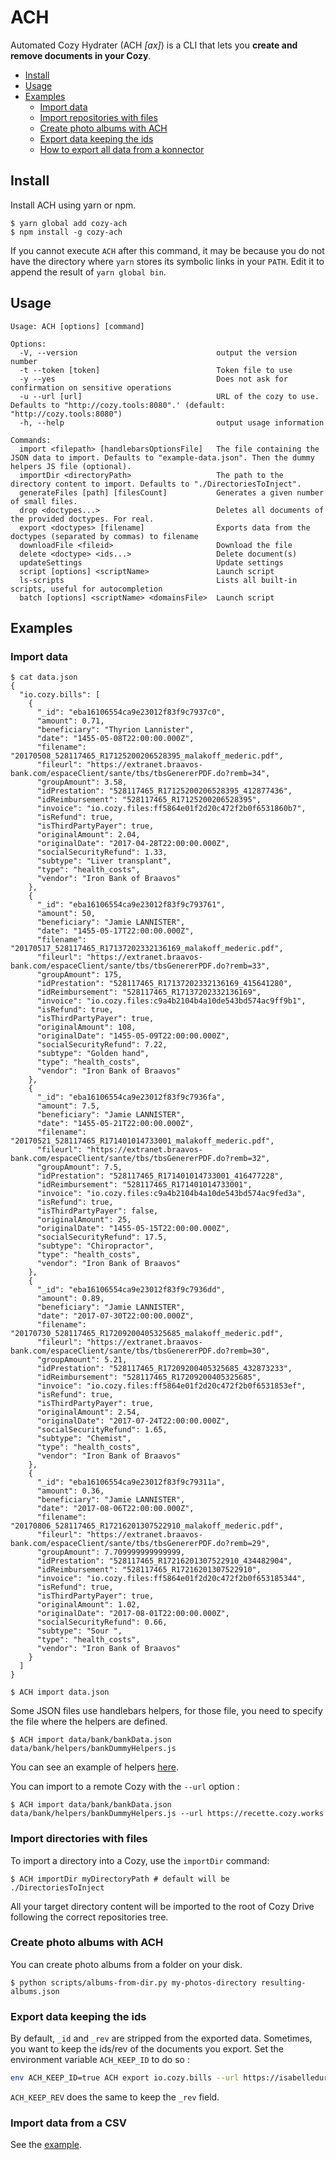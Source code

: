 # ACH

Automated Cozy Hydrater (ACH *[ax]*) is a CLI that lets you **create and remove documents in your Cozy**.

+ [Install](#install)
+ [Usage](#usage)
+ [Examples](#examples)
  + [Import data](#import-data)
  + [Import repositories with files](#import-repositories-with-files)
  + [Create photo albums with ACH](#create-photo-albums-with-ach)
  + [Export data keeping the ids](#export-data-keeping-the-ids)
  + [How to export all data from a konnector](#how-to-export-all-data-from-a-konnector)

## Install

Install ACH using yarn or npm.

```
$ yarn global add cozy-ach
$ npm install -g cozy-ach
```

If you cannot execute `ACH` after this command, it may be because you do not have
the directory where `yarn` stores its symbolic links in your `PATH`. Edit it to append
the result of `yarn global bin`.

## Usage

```
Usage: ACH [options] [command]

Options:
  -V, --version                               output the version number
  -t --token [token]                          Token file to use
  -y --yes                                    Does not ask for confirmation on sensitive operations
  -u --url [url]                              URL of the cozy to use. Defaults to "http://cozy.tools:8080".' (default: "http://cozy.tools:8080")
  -h, --help                                  output usage information

Commands:
  import <filepath> [handlebarsOptionsFile]   The file containing the JSON data to import. Defaults to "example-data.json". Then the dummy helpers JS file (optional).
  importDir <directoryPath>                   The path to the directory content to import. Defaults to "./DirectoriesToInject".
  generateFiles [path] [filesCount]           Generates a given number of small files.
  drop <doctypes...>                          Deletes all documents of the provided doctypes. For real.
  export <doctypes> [filename]                Exports data from the doctypes (separated by commas) to filename
  downloadFile <fileid>                       Download the file
  delete <doctype> <ids...>                   Delete document(s)
  updateSettings                              Update settings
  script [options] <scriptName>               Launch script
  ls-scripts                                  Lists all built-in scripts, useful for autocompletion
  batch [options] <scriptName> <domainsFile>  Launch script
```

## Examples

### Import data


```shell
$ cat data.json
{
  "io.cozy.bills": [
    {
      "_id": "eba16106554ca9e23012f83f9c7937c0",
      "amount": 0.71,
      "beneficiary": "Thyrion Lannister",
      "date": "1455-05-08T22:00:00.000Z",
      "filename": "20170508_528117465_R17125200206528395_malakoff_mederic.pdf",
      "fileurl": "https://extranet.braavos-bank.com/espaceClient/sante/tbs/tbsGenererPDF.do?remb=34",
      "groupAmount": 3.58,
      "idPrestation": "528117465_R17125200206528395_412877436",
      "idReimbursement": "528117465_R17125200206528395",
      "invoice": "io.cozy.files:ff5864e01f2d20c472f2b0f6531860b7",
      "isRefund": true,
      "isThirdPartyPayer": true,
      "originalAmount": 2.04,
      "originalDate": "2017-04-28T22:00:00.000Z",
      "socialSecurityRefund": 1.33,
      "subtype": "Liver transplant",
      "type": "health_costs",
      "vendor": "Iron Bank of Braavos"
    },
    {
      "_id": "eba16106554ca9e23012f83f9c793761",
      "amount": 50,
      "beneficiary": "Jamie LANNISTER",
      "date": "1455-05-17T22:00:00.000Z",
      "filename": "20170517_528117465_R17137202332136169_malakoff_mederic.pdf",
      "fileurl": "https://extranet.braavos-bank.com/espaceClient/sante/tbs/tbsGenererPDF.do?remb=33",
      "groupAmount": 175,
      "idPrestation": "528117465_R17137202332136169_415641280",
      "idReimbursement": "528117465_R17137202332136169",
      "invoice": "io.cozy.files:c9a4b2104b4a10de543bd574ac9ff9b1",
      "isRefund": true,
      "isThirdPartyPayer": true,
      "originalAmount": 108,
      "originalDate": "1455-05-09T22:00:00.000Z",
      "socialSecurityRefund": 7.22,
      "subtype": "Golden hand",
      "type": "health_costs",
      "vendor": "Iron Bank of Braavos"
    },
    {
      "_id": "eba16106554ca9e23012f83f9c7936fa",
      "amount": 7.5,
      "beneficiary": "Jamie LANNISTER",
      "date": "1455-05-21T22:00:00.000Z",
      "filename": "20170521_528117465_R171401014733001_malakoff_mederic.pdf",
      "fileurl": "https://extranet.braavos-bank.com/espaceClient/sante/tbs/tbsGenererPDF.do?remb=32",
      "groupAmount": 7.5,
      "idPrestation": "528117465_R171401014733001_416477228",
      "idReimbursement": "528117465_R171401014733001",
      "invoice": "io.cozy.files:c9a4b2104b4a10de543bd574ac9fed3a",
      "isRefund": true,
      "isThirdPartyPayer": false,
      "originalAmount": 25,
      "originalDate": "1455-05-15T22:00:00.000Z",
      "socialSecurityRefund": 17.5,
      "subtype": "Chiropractor",
      "type": "health_costs",
      "vendor": "Iron Bank of Braavos"
    },
    {
      "_id": "eba16106554ca9e23012f83f9c7936dd",
      "amount": 0.89,
      "beneficiary": "Jamie LANNISTER",
      "date": "2017-07-30T22:00:00.000Z",
      "filename": "20170730_528117465_R17209200405325685_malakoff_mederic.pdf",
      "fileurl": "https://extranet.braavos-bank.com/espaceClient/sante/tbs/tbsGenererPDF.do?remb=30",
      "groupAmount": 5.21,
      "idPrestation": "528117465_R17209200405325685_432873233",
      "idReimbursement": "528117465_R17209200405325685",
      "invoice": "io.cozy.files:ff5864e01f2d20c472f2b0f6531853ef",
      "isRefund": true,
      "isThirdPartyPayer": true,
      "originalAmount": 2.54,
      "originalDate": "2017-07-24T22:00:00.000Z",
      "socialSecurityRefund": 1.65,
      "subtype": "Chemist",
      "type": "health_costs",
      "vendor": "Iron Bank of Braavos"
    },
    {
      "_id": "eba16106554ca9e23012f83f9c79311a",
      "amount": 0.36,
      "beneficiary": "Jamie LANNISTER",
      "date": "2017-08-06T22:00:00.000Z",
      "filename": "20170806_528117465_R17216201307522910_malakoff_mederic.pdf",
      "fileurl": "https://extranet.braavos-bank.com/espaceClient/sante/tbs/tbsGenererPDF.do?remb=29",
      "groupAmount": 7.709999999999999,
      "idPrestation": "528117465_R17216201307522910_434482904",
      "idReimbursement": "528117465_R17216201307522910",
      "invoice": "io.cozy.files:ff5864e01f2d20c472f2b0f653185344",
      "isRefund": true,
      "isThirdPartyPayer": true,
      "originalAmount": 1.02,
      "originalDate": "2017-08-01T22:00:00.000Z",
      "socialSecurityRefund": 0.66,
      "subtype": "Sour ",
      "type": "health_costs",
      "vendor": "Iron Bank of Braavos"
    }
  ]
}

$ ACH import data.json
```

Some JSON files use handlebars helpers, for those file, you need to specify the file where the helpers are defined.

```shell
$ ACH import data/bank/bankData.json data/bank/helpers/bankDummyHelpers.js
```

You can see an example of helpers [here](https://gitlab.cozycloud.cc/labs/ACH/blob/master/data/bank/helpers/bankDummyHelpers.js).

You can import to a remote Cozy with the `--url` option :

```shell
$ ACH import data/bank/bankData.json data/bank/helpers/bankDummyHelpers.js --url https://recette.cozy.works
```

### Import directories with files

To import a directory into a Cozy, use the `importDir` command:

```shell
$ ACH importDir myDirectoryPath # default will be ./DirectoriesToInject
```

All your target directory content will be imported to the root of Cozy Drive following the correct repositories tree.

### Create photo albums with ACH

You can create photo albums from a folder on your disk.

```
$ python scripts/albums-from-dir.py my-photos-directory resulting-albums.json
```

### Export data keeping the ids

By default, `_id` and `_rev` are stripped from the exported data. Sometimes, you want to keep the ids/rev of the documents you export. Set the
environment variable `ACH_KEEP_ID` to do so :

```bash
env ACH_KEEP_ID=true ACH export io.cozy.bills --url https://isabelledurand.cozy.rocks /tmp/bills.json
```

`ACH_KEEP_REV` does the same to keep the `_rev` field.


### Import data from a CSV

See the [example](./examples/data-from-csv/README.md).

